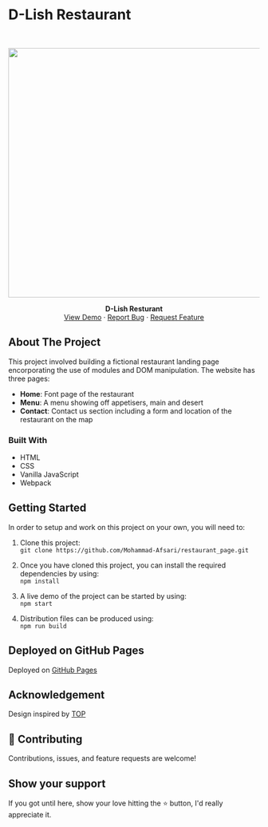 # D-Lish Restaurant
<!-- PROJECT LOGO -->
<br />
<p align="center">
   <a href="https://mohammad-afsari.github.io/restaurant_page/#home">
      <img src="/dist/img/demo.gif" alt="Rock" width="1200" height="500">
   </a>

  <p align="center">
    <strong>D-Lish Resturant</strong>
    <br />
    <a href="https://mohammad-afsari.github.io/restaurant_page/#home">View Demo</a>
    ·
    <a href="https://mohammad-afsari.github.io/restaurant_page/#home/issues">Report Bug</a>
    ·
    <a href="https://mohammad-afsari.github.io/restaurant_page/#home/issues">Request Feature</a>
  </p>
</p>

<!-- ABOUT THE PROJECT -->
## About The Project

This project involved building a fictional restaurant landing page encorporating the use of modules and DOM manipulation. The website has three pages:
- **Home**: Font page of the restaurant
- **Menu**: A menu showing off appetisers, main and desert
- **Contact**: Contact us section including a form and location of the restaurant on the map  

### Built With
* HTML
* CSS
* Vanilla JavaScript
* Webpack

## Getting Started

In order to setup and work on this project on your own, you will need to:

1. Clone this project:  
`git clone https://github.com/Mohammad-Afsari/restaurant_page.git`

2. Once you have cloned this project, you can install the required dependencies by using:  
`npm install`

3. A live demo of the project can be started by using:  
`npm start`

4. Distribution files can be produced using:  
`npm run build`

## Deployed on GitHub Pages

Deployed on [GitHub Pages](https://pages.github.com/)  

## Acknowledgement

Design inspired by [TOP](https://eckben.github.io/bearysBreakfastBar/)

## 🤝 Contributing

Contributions, issues, and feature requests are welcome!

## Show your support

If you got until here, show your love hitting the ⭐️ button, I'd really appreciate it.
